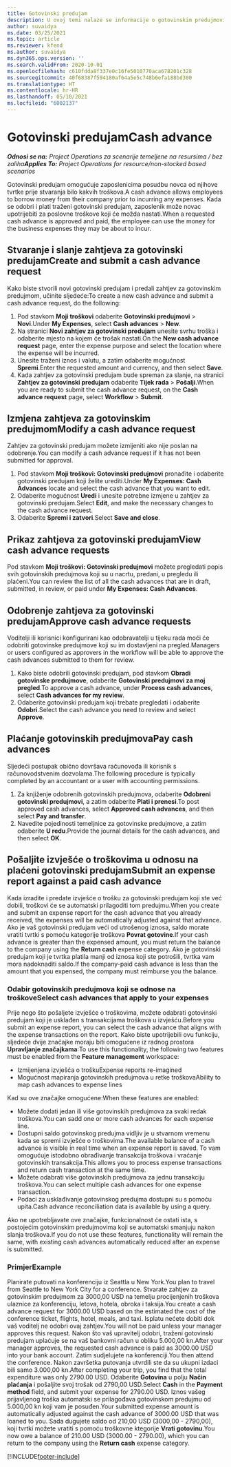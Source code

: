 ```yaml
---
title: Gotovinski predujam
description: U ovoj temi nalaze se informacije o gotovinskim predujmovima.
author: suvaidya
ms.date: 03/25/2021
ms.topic: article
ms.reviewer: kfend
ms.author: suvaidya
ms.dyn365.ops.version: ''
ms.search.validFrom: 2020-10-01
ms.openlocfilehash: c610fdda8f337e0c16fe5010770aca678201c328
ms.sourcegitcommit: 40f68387f594180af64a5e5c748b6efa188bd300
ms.translationtype: HT
ms.contentlocale: hr-HR
ms.lasthandoff: 05/10/2021
ms.locfileid: "6002137"
---
```

# <a name="cash-advance"></a><span data-ttu-id="a9257-103">Gotovinski predujam</span><span class="sxs-lookup"><span data-stu-id="a9257-103">Cash advance</span></span>

<span data-ttu-id="a9257-104">_**Odnosi se na:** Project Operations za scenarije temeljene na resursima / bez zaliha_</span><span class="sxs-lookup"><span data-stu-id="a9257-104">_**Applies To:** Project Operations for resource/non-stocked based scenarios_</span></span>

<span data-ttu-id="a9257-105">Gotovinski predujam omogućuje zaposlenicima posudbu novca od njihove tvrtke prije stvaranja bilo kakvih troškova.</span><span class="sxs-lookup"><span data-stu-id="a9257-105">A cash advance allows employees to borrow money from their company prior to incurring any expenses.</span></span> <span data-ttu-id="a9257-106">Kada se odobri i plati traženi gotovinski predujam, zaposlenik može novac upotrijebiti za poslovne troškove koji će možda nastati.</span><span class="sxs-lookup"><span data-stu-id="a9257-106">When a requested cash advance is approved and paid, the employee can use the money for the business expenses they may be about to incur.</span></span> 

## <a name="create-and-submit-a-cash-advance-request"></a><span data-ttu-id="a9257-107">Stvaranje i slanje zahtjeva za gotovinski predujam</span><span class="sxs-lookup"><span data-stu-id="a9257-107">Create and submit a cash advance request</span></span>
<span data-ttu-id="a9257-108">Kako biste stvorili novi gotovinski predujam i predali zahtjev za gotovinskim predujmom, učinite sljedeće:</span><span class="sxs-lookup"><span data-stu-id="a9257-108">To create a new cash advance and submit a cash advance request, do the following:</span></span> 

1. <span data-ttu-id="a9257-109">Pod stavkom **Moji troškovi** odaberite **Gotovinski predujmovi** > **Novi**.</span><span class="sxs-lookup"><span data-stu-id="a9257-109">Under **My Expenses**, select **Cash advances** > **New**.</span></span> 
2. <span data-ttu-id="a9257-110">Na stranici **Novi zahtjev za gotovinski predujam** unesite svrhu troška i odaberite mjesto na kojem će trošak nastati.</span><span class="sxs-lookup"><span data-stu-id="a9257-110">On the **New cash advance request** page, enter the expense purpose and select the location where the expense will be incurred.</span></span>
3. <span data-ttu-id="a9257-111">Unesite traženi iznos i valutu, a zatim odaberite mogućnost **Spremi**.</span><span class="sxs-lookup"><span data-stu-id="a9257-111">Enter the requested amount and currency, and then select **Save**.</span></span> 
4. <span data-ttu-id="a9257-112">Kada zahtjev za gotovinski predujam bude spreman za slanje, na stranici **Zahtjev za gotovinski predujam** odaberite **Tijek rada** > **Pošalji**.</span><span class="sxs-lookup"><span data-stu-id="a9257-112">When you are ready to submit the cash advance request, on the **Cash advance request** page, select **Workflow** > **Submit**.</span></span>

## <a name="modify-a-cash-advance-request"></a><span data-ttu-id="a9257-113">Izmjena zahtjeva za gotovinskim predujmom</span><span class="sxs-lookup"><span data-stu-id="a9257-113">Modify a cash advance request</span></span>

<span data-ttu-id="a9257-114">Zahtjev za gotovinski predujam možete izmijeniti ako nije poslan na odobrenje.</span><span class="sxs-lookup"><span data-stu-id="a9257-114">You can modify a cash advance request if it has not been submitted for approval.</span></span>

1. <span data-ttu-id="a9257-115">Pod stavkom **Moji troškovi: Gotovinski predujmovi** pronađite i odaberite gotovinski predujam koji želite urediti.</span><span class="sxs-lookup"><span data-stu-id="a9257-115">Under **My Expenses: Cash Advances** locate and select the cash advance that you want to edit.</span></span>
2. <span data-ttu-id="a9257-116">Odaberite mogućnost **Uredi** i unesite potrebne izmjene u zahtjev za gotovinski predujam.</span><span class="sxs-lookup"><span data-stu-id="a9257-116">Select **Edit**, and make the necessary changes to the cash advance request.</span></span> 
3. <span data-ttu-id="a9257-117">Odaberite **Spremi i zatvori**.</span><span class="sxs-lookup"><span data-stu-id="a9257-117">Select **Save and close**.</span></span>


## <a name="view-cash-advance-requests"></a><span data-ttu-id="a9257-118">Prikaz zahtjeva za gotovinski predujam</span><span class="sxs-lookup"><span data-stu-id="a9257-118">View cash advance requests</span></span>
<span data-ttu-id="a9257-119">Pod stavkom **Moji troškovi: Gotovinski predujmovi** možete pregledati popis svih gotovinskih predujmova koji su u nacrtu, predani, u pregledu ili plaćeni.</span><span class="sxs-lookup"><span data-stu-id="a9257-119">You can review the list of all the cash advances that are in draft, submitted, in review, or paid under **My Expenses: Cash Advances**.</span></span> 

## <a name="approve-cash-advance-requests"></a><span data-ttu-id="a9257-120">Odobrenje zahtjeva za gotovinski predujam</span><span class="sxs-lookup"><span data-stu-id="a9257-120">Approve cash advance requests</span></span>

<span data-ttu-id="a9257-121">Voditelji ili korisnici konfigurirani kao odobravatelji u tijeku rada moći će odobriti gotovinske predujmove koji su im dostavljeni na pregled.</span><span class="sxs-lookup"><span data-stu-id="a9257-121">Managers or users configured as approvers in the workflow will be able to approve the cash advances submitted to them for review.</span></span> 

1. <span data-ttu-id="a9257-122">Kako biste odobrili gotovinski predujam, pod stavkom **Obradi gotovinske predujmove**, odaberite **Gotovinski predujmovi za moj pregled**.</span><span class="sxs-lookup"><span data-stu-id="a9257-122">To approve a cash advance, under **Process cash advances**, select **Cash advances for my review**.</span></span>
2. <span data-ttu-id="a9257-123">Odaberite gotovinski predujam koji trebate pregledati i odaberite **Odobri**.</span><span class="sxs-lookup"><span data-stu-id="a9257-123">Select the cash advance you need to review and select **Approve**.</span></span>  

## <a name="pay-cash-advances"></a><span data-ttu-id="a9257-124">Plaćanje gotovinskih predujmova</span><span class="sxs-lookup"><span data-stu-id="a9257-124">Pay cash advances</span></span> 
<span data-ttu-id="a9257-125">Sljedeći postupak obično dovršava računovođa ili korisnik s računovodstvenim dozvolama.</span><span class="sxs-lookup"><span data-stu-id="a9257-125">The following procedure is typically completed by an accountant or a user with accounting permissions.</span></span>

1. <span data-ttu-id="a9257-126">Za knjiženje odobrenih gotovinskih predujmova, odaberite **Odobreni gotovinski predujmovi**, a zatim odaberite **Plati i prenesi**.</span><span class="sxs-lookup"><span data-stu-id="a9257-126">To post approved cash advances, select **Approved cash advances**, and then select **Pay and transfer**.</span></span>  
2. <span data-ttu-id="a9257-127">Navedite pojedinosti temeljnice za gotovinske predujmove, a zatim odaberite **U redu**.</span><span class="sxs-lookup"><span data-stu-id="a9257-127">Provide the journal details for the cash advances, and then select **OK**.</span></span> 

## <a name="submit-an-expense-report-against-a-paid-cash-advance"></a><span data-ttu-id="a9257-128">Pošaljite izvješće o troškovima u odnosu na plaćeni gotovinski predujam</span><span class="sxs-lookup"><span data-stu-id="a9257-128">Submit an expense report against a paid cash advance</span></span> 

<span data-ttu-id="a9257-129">Kada izradite i predate izvješće o trošku za gotovinski predujam koji ste već dobili, troškovi će se automatski prilagoditi tom predujmu.</span><span class="sxs-lookup"><span data-stu-id="a9257-129">When you create and submit an expense report for the cash advance that you already received, the expenses will be automatically adjusted against that advance.</span></span> <span data-ttu-id="a9257-130">Ako je vaš gotovinski predujam veći od utrošenog iznosa, saldo morate vratiti tvrtki s pomoću kategorije troškova **Povrat gotovine**.</span><span class="sxs-lookup"><span data-stu-id="a9257-130">If your cash advance is greater than the expensed amount, you must return the balance to the company using the **Return cash** expense category.</span></span> <span data-ttu-id="a9257-131">Ako je gotovinski predujam koji je tvrtka platila manji od iznosa koji ste potrošili, tvrtka vam mora nadoknaditi saldo.</span><span class="sxs-lookup"><span data-stu-id="a9257-131">If the company-paid cash advance is less than the amount that you expensed, the company must reimburse you the balance.</span></span> 

### <a name="select-cash-advances-that-apply-to-your-expenses"></a><span data-ttu-id="a9257-132">Odabir gotovinskih predujmova koji se odnose na troškove</span><span class="sxs-lookup"><span data-stu-id="a9257-132">Select cash advances that apply to your expenses</span></span>
<span data-ttu-id="a9257-133">Prije nego što pošaljete izvješće o troškovima, možete odabrati gotovinski predujam koji je usklađen s transakcijama troškova u izvješću.</span><span class="sxs-lookup"><span data-stu-id="a9257-133">Before you submit an expense report, you can select the cash advance that aligns with the expense transactions on the report.</span></span> <span data-ttu-id="a9257-134">Kako biste upotrijebili ovu funkciju, sljedeće dvije značajke moraju biti omogućene iz radnog prostora **Upravljanje značajkama**:</span><span class="sxs-lookup"><span data-stu-id="a9257-134">To use this functionality, the following two features must be enabled from the **Feature management** workspace:</span></span>

  - <span data-ttu-id="a9257-135">Izmijenjena izvješća o trošku</span><span class="sxs-lookup"><span data-stu-id="a9257-135">Expense reports re-imagined</span></span>
  - <span data-ttu-id="a9257-136">Mogućnost mapiranja gotovinskih predujmova u retke troškova</span><span class="sxs-lookup"><span data-stu-id="a9257-136">Ability to map cash advances to expense lines</span></span>
 
 <span data-ttu-id="a9257-137">Kad su ove značajke omogućene:</span><span class="sxs-lookup"><span data-stu-id="a9257-137">When these features are enabled:</span></span>
 
  - <span data-ttu-id="a9257-138">Možete dodati jedan ili više gotovinskih predujmova za svaki redak troškova.</span><span class="sxs-lookup"><span data-stu-id="a9257-138">You can sadd one or more cash advances for each expense line.</span></span>
  - <span data-ttu-id="a9257-139">Dostupni saldo gotovinskog predujma vidljiv je u stvarnom vremenu kada se spremi izvješće o troškovima.</span><span class="sxs-lookup"><span data-stu-id="a9257-139">The available balance of a cash advance is visible in real time when an expense report is saved.</span></span> <span data-ttu-id="a9257-140">To vam omogućuje istodobno obrađivanje transakcija troškova i vraćanje gotovinskih transakcija.</span><span class="sxs-lookup"><span data-stu-id="a9257-140">This allows you to process expense transactions and return cash transaction at the same time.</span></span>
  - <span data-ttu-id="a9257-141">Možete odabrati više gotovinskih predujmova za jednu transakciju troškova.</span><span class="sxs-lookup"><span data-stu-id="a9257-141">You can select multiple cash advances for one expense transaction.</span></span>
  - <span data-ttu-id="a9257-142">Podaci za usklađivanje gotovinskog predujma dostupni su s pomoću upita.</span><span class="sxs-lookup"><span data-stu-id="a9257-142">Cash advance reconciliation data is available by using a query.</span></span> 
 
<span data-ttu-id="a9257-143">Ako ne upotrebljavate ove značajke, funkcionalnost će ostati ista, s postojećim gotovinskim predujmovima koji se automatski smanjuju nakon slanja troškova.</span><span class="sxs-lookup"><span data-stu-id="a9257-143">If you do not use these features, functionality will remain the same, with existing cash advances automatically reduced after an expense is submitted.</span></span>

### <a name="example"></a><span data-ttu-id="a9257-144">Primjer</span><span class="sxs-lookup"><span data-stu-id="a9257-144">Example</span></span> 
<span data-ttu-id="a9257-145">Planirate putovati na konferenciju iz Seattla u New York.</span><span class="sxs-lookup"><span data-stu-id="a9257-145">You plan to travel from Seattle to New York City for a conference.</span></span> <span data-ttu-id="a9257-146">Stvarate zahtjev za gotovinskim predujmom za 3000,00 USD na temelju procijenjenih troškova ulaznice za konferenciju, letova, hotela, obroka i taksija.</span><span class="sxs-lookup"><span data-stu-id="a9257-146">You create a cash advance request for 3000.00 USD based on the estimated the cost of the conference ticket, flights, hotel, meals, and taxi.</span></span> <span data-ttu-id="a9257-147">Isplatu nećete dobiti dok vaš voditelj ne odobri ovaj zahtjev.</span><span class="sxs-lookup"><span data-stu-id="a9257-147">You will not be paid unless your manager approves this request.</span></span> <span data-ttu-id="a9257-148">Nakon što vaš upravitelj odobri, traženi gotovinski predujam uplaćuje se na vaš bankovni račun u obliku 5.000,00 kn.</span><span class="sxs-lookup"><span data-stu-id="a9257-148">After your manager approves, the requested cash advance is paid as 3000.00 USD into your bank account.</span></span> <span data-ttu-id="a9257-149">Zatim sudjelujete na konferenciji.</span><span class="sxs-lookup"><span data-stu-id="a9257-149">You then attend the conference.</span></span> <span data-ttu-id="a9257-150">Nakon završetka putovanja utvrdili ste da su ukupni izdaci bili samo 3.000,00 kn.</span><span class="sxs-lookup"><span data-stu-id="a9257-150">After completing your trip, you find that the total expenditure was only 2790.00 USD.</span></span> <span data-ttu-id="a9257-151">Odaberite **Gotovina** u polju **Način plaćanja** i pošaljite svoj trošak od 2790,00 USD.</span><span class="sxs-lookup"><span data-stu-id="a9257-151">Select **Cash** in the **Payment method** field, and submit your expense for 2790.00 USD.</span></span> <span data-ttu-id="a9257-152">Iznos vašeg prijavljenog troška automatski se prilagođava gotovinskom predujmu od 5.000,00 kn koji vam je posuđen.</span><span class="sxs-lookup"><span data-stu-id="a9257-152">Your submitted expense amount is automatically adjusted against the cash advance of 3000.00 USD that was loaned to you.</span></span> <span data-ttu-id="a9257-153">Sada dugujete saldo od 210,00 USD (3000,00 - 2790,00), koji tvrtki možete vratiti s pomoću troškovne ktegorije **Vrati gotovinu**.</span><span class="sxs-lookup"><span data-stu-id="a9257-153">You now owe a balance of 210.00 USD (3000.00 - 2790.00), which you can return to the company using the **Return cash** expense category.</span></span>



[!INCLUDE[footer-include](../includes/footer-banner.md)]
